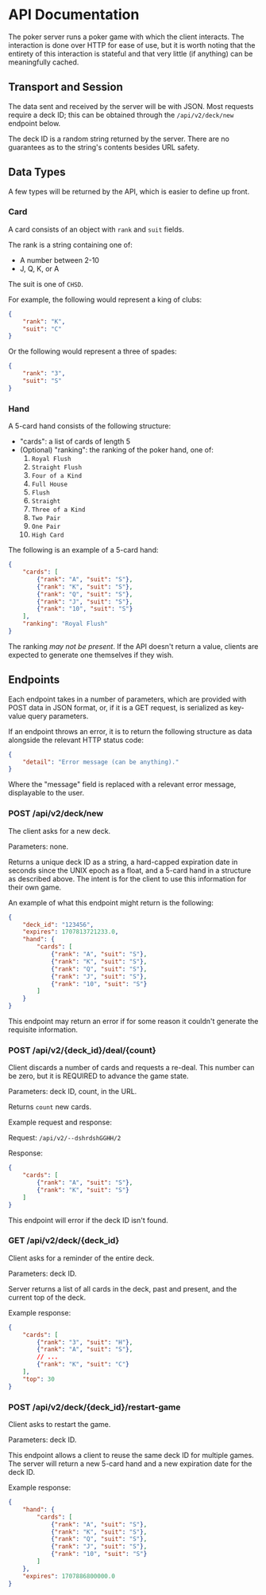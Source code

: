 # API Documentation

The poker server runs a poker game with which the client interacts. The
interaction is done over HTTP for ease of use, but it is worth noting
that the entirety of this interaction is stateful and that very little
(if anything) can be meaningfully cached.

## Transport and Session

The data sent and received by the server will be with JSON.
Most requests require a deck ID; this can be obtained through the
`/api/v2/deck/new` endpoint below.

The deck ID is a random string returned by the server. There are no
guarantees as to the string's contents besides URL safety.

## Data Types

A few types will be returned by the API, which is easier to define up front.

### Card

A card consists of an object with `rank` and `suit` fields.

The rank is a string containing one of:

- A number between 2-10
- J, Q, K, or A

The suit is one of `CHSD`.

For example, the following would represent a king of clubs:

```json
{
    "rank": "K",
    "suit": "C"
}
```

Or the following would represent a three of spades:

```json
{
    "rank": "3",
    "suit": "S"
}
```

### Hand

A 5-card hand consists of the following structure:

- "cards": a list of cards of length 5
- (Optional) "ranking": the ranking of the poker hand, one of:
    1.  `Royal Flush`
    2.  `Straight Flush`
    3.  `Four of a Kind`
    4.  `Full House`
    5.  `Flush`
    6.  `Straight`
    7.  `Three of a Kind`
    8.  `Two Pair`
    9.  `One Pair`
    10. `High Card`

The following is an example of a 5-card hand:

```json
{
    "cards": [
        {"rank": "A", "suit": "S"},
        {"rank": "K", "suit": "S"},
        {"rank": "Q", "suit": "S"},
        {"rank": "J", "suit": "S"},
        {"rank": "10", "suit": "S"}
    ],
    "ranking": "Royal Flush"
}
```

The ranking *may not be present*. If the API doesn't return a value,
clients are expected to generate one themselves if they wish.

## Endpoints

Each endpoint takes in a number of parameters, which are provided with
POST data in JSON format, or, if it is a GET request, is serialized as
key-value query parameters.

If an endpoint throws an error, it is to return the following structure
as data alongside the relevant HTTP status code:

```json
{
    "detail": "Error message (can be anything)."
}
```

Where the "message" field is replaced with a relevant error message,
displayable to the user.

### POST /api/v2/deck/new
The client asks for a new deck.

Parameters: none.

Returns a unique deck ID as a string, a hard-capped expiration date
in seconds since the UNIX epoch as a float, and a 5-card hand in a
structure as described above. The intent is for the client to use this
information for their own game.

An example of what this endpoint might return is the following:

```json
{
    "deck_id": "123456",
    "expires": 1707813721233.0,
    "hand": {
        "cards": [
            {"rank": "A", "suit": "S"},
            {"rank": "K", "suit": "S"},
            {"rank": "Q", "suit": "S"},
            {"rank": "J", "suit": "S"},
            {"rank": "10", "suit": "S"}
        ]
    }
}
```

This endpoint may return an error if for some reason it couldn't generate
the requisite information.

### POST /api/v2/{deck_id}/deal/{count}
Client discards a number of cards and requests a re-deal.
This number can be zero, but it is REQUIRED to advance the game state.

Parameters: deck ID, count, in the URL.

Returns `count` new cards.

Example request and response:

Request: `/api/v2/--dshrdshGGHH/2`

Response:

```json
{
    "cards": [
        {"rank": "A", "suit": "S"},
        {"rank": "K", "suit": "S"}
    ]
}
```

This endpoint will error if the deck ID isn't found.

### GET /api/v2/deck/{deck_id}
Client asks for a reminder of the entire deck.

Parameters: deck ID.

Server returns a list of all cards in the deck, past and present, and
the current top of the deck.

Example response:

```json
{
    "cards": [
        {"rank": "3", "suit": "H"},
        {"rank": "A", "suit": "S"},
        // ...
        {"rank": "K", "suit": "C"}
    ],
    "top": 30
}
```

### POST /api/v2/deck/{deck_id}/restart-game
Client asks to restart the game.

Parameters: deck ID.

This endpoint allows a client to reuse the same deck ID for multiple
games. The server will return a new 5-card hand and a new expiration
date for the deck ID.

Example response:

```json
{
    "hand": {
        "cards": [
            {"rank": "A", "suit": "S"},
            {"rank": "K", "suit": "S"},
            {"rank": "Q", "suit": "S"},
            {"rank": "J", "suit": "S"},
            {"rank": "10", "suit": "S"}
        ]
    },
    "expires": 1707886800000.0
}
```
